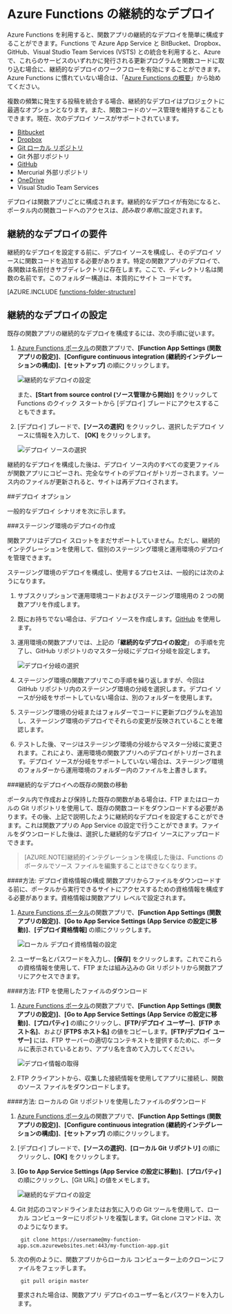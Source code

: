 <properties
   pageTitle="Azure Functions の継続的なデプロイ | Microsoft Azure"
   description="Azure App Service の継続的なデプロイ機能を使用して、Azure Functions を発行します。"
   services="azure-functions"
   documentationCenter="na"
   authors="ggailey777"
   manager="erikre"
   editor=""
   tags=""
   />

<tags
   ms.service="functions"
   ms.devlang="multiple"
   ms.topic="article"
   ms.tgt_pltfrm="multiple"
   ms.workload="na"
   ms.date="08/15/2016"
   ms.author="glenga"/>

# Azure Functions の継続的なデプロイ 

Azure Functions を利用すると、関数アプリの継続的なデプロイを簡単に構成することができます。Functions で Azure App Service と BitBucket、Dropbox、GitHub、Visual Studio Team Services (VSTS) との統合を利用すると、Azure で、これらのサービスのいずれかに発行される更新プログラムを関数コードに取り込む場合に、継続的なデプロイのワークフローを有効にすることができます。Azure Functions に慣れていない場合は、「[Azure Functions の概要](functions-overview.md)」から始めてください。

複数の頻繁に発生する投稿を統合する場合、継続的なデプロイはプロジェクトに最適なオプションとなります。また、関数コードのソース管理を維持することもできます。現在、次のデプロイ ソースがサポートされています。

+ [Bitbucket](https://bitbucket.org/)
+ [Dropbox](https://bitbucket.org/)
+ [Git ローカル リポジトリ](../app-service-web/app-service-deploy-local-git.md)
+ Git 外部リポジトリ
+ [GitHub]
+ Mercurial 外部リポジトリ
+ [OneDrive](https://onedrive.live.com/)
+ Visual Studio Team Services

デプロイは関数アプリごとに構成されます。継続的なデプロイが有効になると、 ポータル内の関数コードへのアクセスは、*読み取り専用*に設定されます。

## 継続的なデプロイの要件

継続的なデプロイを設定する前に、デプロイ ソースを構成し、そのデプロイ ソースに関数コードを追加する必要があります。特定の関数アプリのデプロイで、各関数は名前付きサブディレクトリに存在します。ここで、ディレクトリ名は関数の名前です。このフォルダー構造は、本質的にサイト コードです。

[AZURE.INCLUDE [functions-folder-structure](../../includes/functions-folder-structure.md)]

## 継続的なデプロイの設定

既存の関数アプリの継続的なデプロイを構成するには、次の手順に従います。

1. [Azure Functions ポータル](https://functions.azure.com/signin)の関数アプリで、**[Function App Settings (関数アプリの設定)]**、**[Configure continuous integration (継続的インテグレーションの構成)]**、**[セットアップ]** の順にクリックします。

	![継続的なデプロイの設定](./media/functions-continuous-deployment/setup-deployment.png)

	また、**[Start from source control (ソース管理から開始)]** をクリックして Functions のクイック スタートから [デプロイ] ブレードにアクセスすることもできます。

2. [デプロイ] ブレードで、**[ソースの選択]** をクリックし、選択したデプロイ ソースに情報を入力して、 **[OK]** をクリックします。

	![デプロイ ソースの選択](./media/functions-continuous-deployment/choose-deployment-source.png)

継続的なデプロイを構成した後は、デプロイ ソース内のすべての変更ファイルが関数アプリにコピーされ、完全なサイトのデプロイがトリガーされます。ソース内のファイルが更新されると、サイトは再デプロイされます。


##デプロイ オプション

一般的なデプロイ シナリオを次に示します。

###ステージング環境のデプロイの作成

関数アプリはデプロイ スロットをまだサポートしていません。ただし、継続的インテグレーションを使用して、個別のステージング環境と運用環境のデプロイを管理できます。

ステージング環境のデプロイを構成し、使用するプロセスは、一般的には次のようになります。

1. サブスクリプションで運用環境コードおよびステージング環境用の 2 つの関数アプリを作成します。

2. 既にお持ちでない場合は、デプロイ ソースを作成します。[GitHub] を使用します。
 
3. 運用環境の関数アプリでは、上記の「**継続的なデプロイの設定**」 の手順を完了し、GitHub リポジトリのマスター分岐にデプロイ分岐を設定します。

	![デプロイ分岐の選択](./media/functions-continuous-deployment/choose-deployment-branch.png)

4. ステージング環境の関数アプリでこの手順を繰り返しますが、今回は GitHub リポジトリ内のステージング環境の分岐を選択します。デプロイ ソースが分岐をサポートしていない場合は、別のフォルダーを使用します。
 
5. ステージング環境の分岐またはフォルダーでコードに更新プログラムを追加し、ステージング環境のデプロイでそれらの変更が反映されていることを確認します。

6. テストした後、マージはステージング環境の分岐からマスター分岐に変更されます。これにより、運用環境の関数アプリへのデプロイがトリガーされます。デプロイ ソースが分岐をサポートしていない場合は、ステージング環境のフォルダーから運用環境のフォルダー内のファイルを上書きします。

###継続的なデプロイへの既存の関数の移動

ポータル内で作成および保持した既存の関数がある場合は、FTP またはローカルの Git リポジトリを使用して、既存の関数コードをダウンロードする必要があります。その後、上記で説明したように継続的なデプロイを設定することができます。これは関数アプリの App Service の設定で行うことができます。ファイルをダウンロードした後は、選択した継続的なデプロイ ソースにアップロードできます。

>[AZURE.NOTE]継続的インテグレーションを構成した後は、Functions のポータルでソース ファイルを編集することはできなくなります。

####方法: デプロイ資格情報の構成
関数アプリからファイルをダウンロードする前に、ポータルから実行できるサイトにアクセスするための資格情報を構成する必要があります。資格情報は関数アプリ レベルで設定されます。

1. [Azure Functions ポータル](https://functions.azure.com/signin)の関数アプリで、**[Function App Settings (関数アプリの設定)]**、**[Go to App Service Settings (App Service の設定に移動)]**、**[デプロイ資格情報]** の順にクリックします。

	![ローカル デプロイ資格情報の設定](./media/functions-continuous-deployment/setup-deployment-credentials.png)

2. ユーザー名とパスワードを入力し、**[保存]** をクリックします。これでこれらの資格情報を使用して、FTP または組み込みの Git リポジトリから関数アプリにアクセスできます。

####方法: FTP を使用したファイルのダウンロード

1. [Azure Functions ポータル](https://functions.azure.com/signin)の関数アプリで、**[Function App Settings (関数アプリの設定)]**、**[Go to App Service Settings (App Service の設定に移動)]**、**[プロパティ]** の順にクリックし、**[FTP/デプロイ ユーザー]**、**[FTP ホスト名]**、および **[FTPS ホスト名]** の値をコピーします。**[FTP/デプロイ ユーザー]** には、FTP サーバーの適切なコンテキストを提供するために、ポータルに表示されているとおり、アプリ名を含めて入力してください。

	![デプロイ情報の取得](./media/functions-continuous-deployment/get-deployment-credentials.png)
    
2. FTP クライアントから、収集した接続情報を使用してアプリに接続し、関数のソース ファイルをダウンロードします。

####方法: ローカルの Git リポジトリを使用したファイルのダウンロード

1. [Azure Functions ポータル](https://functions.azure.com/signin)の関数アプリで、**[Function App Settings (関数アプリの設定)]**、**[Configure continuous integration (継続的インテグレーションの構成)]**、**[セットアップ]** の順にクリックします。

2. [デプロイ] ブレードで、**[ソースの選択]**、**[ローカル Git リポジトリ]** の順にクリックし、**[OK]** をクリックします。
 
3. **[Go to App Service Settings (App Service の設定に移動)]**、**[プロパティ]** の順にクリックし、[Git URL] の値をメモします。
    
	![継続的なデプロイの設定](./media/functions-continuous-deployment/get-local-git-deployment-url.png)

4. Git 対応のコマンドラインまたはお気に入りの Git ツールを使用して、ローカル コンピューターにリポジトリを複製します。Git clone コマンドは、次のようになります。

		git clone https://username@my-function-app.scm.azurewebsites.net:443/my-function-app.git

5. 次の例のように、関数アプリからローカル コンピューター上のクローンにファイルをフェッチします。

		git pull origin master

	要求された場合は、関数アプリ デプロイのユーザー名とパスワードを入力します。


[GitHub]: https://github.com/

<!---HONumber=AcomDC_0824_2016-->